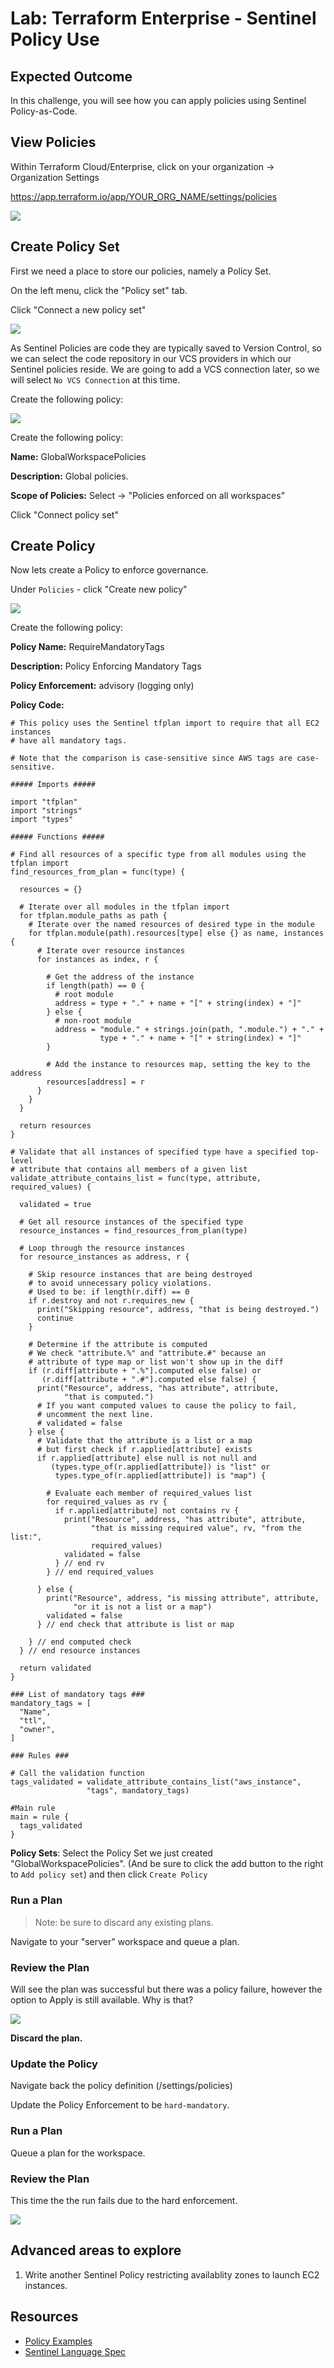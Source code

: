 # Lab: Terraform Enterprise - Sentinel Policy Use

## Expected Outcome

In this challenge, you will see how you can apply policies using Sentinel Policy-as-Code.

## View Policies

Within Terraform Cloud/Enterprise, click on your organization -> Organization Settings

<https://app.terraform.io/app/YOUR_ORG_NAME/settings/policies>

![](img/sentinel-policy-add.png)

## Create Policy Set

First we need a place to store our policies, namely a Policy Set.

On the left menu, click the "Policy set" tab.

Click "Connect a new policy set"

![](img/sentinel-policyset-add-new.png)

As Sentinel Policies are code they are typically saved to Version Control, so we can select the code repository in our VCS providers in which our Sentinel policies reside.  We are going to add a VCS connection later, so we will select `No VCS Connection` at this time. 

Create the following policy:

![](img/sentinel-policyset-add-new-form.png)

Create the following policy:

__Name:__ GlobalWorkspacePolicies

__Description:__ Global policies.

__Scope of Policies:__ Select -> "Policies enforced on all workspaces"

Click "Connect policy set"

## Create Policy

Now lets create a Policy to enforce governance.

Under `Policies` - click "Create new policy"

![](img/sentinel-policy-add-new.png)

Create the following policy:

__Policy Name:__ RequireMandatoryTags

__Description:__ Policy Enforcing Mandatory Tags

__Policy Enforcement:__ advisory (logging only)

__Policy Code:__

```hcl
# This policy uses the Sentinel tfplan import to require that all EC2 instances
# have all mandatory tags.

# Note that the comparison is case-sensitive since AWS tags are case-sensitive.

##### Imports #####

import "tfplan"
import "strings"
import "types"

##### Functions #####

# Find all resources of a specific type from all modules using the tfplan import
find_resources_from_plan = func(type) {

  resources = {}

  # Iterate over all modules in the tfplan import
  for tfplan.module_paths as path {
    # Iterate over the named resources of desired type in the module
    for tfplan.module(path).resources[type] else {} as name, instances {
      # Iterate over resource instances
      for instances as index, r {

        # Get the address of the instance
        if length(path) == 0 {
          # root module
          address = type + "." + name + "[" + string(index) + "]"
        } else {
          # non-root module
          address = "module." + strings.join(path, ".module.") + "." +
                    type + "." + name + "[" + string(index) + "]"
        }

        # Add the instance to resources map, setting the key to the address
        resources[address] = r
      }
    }
  }

  return resources
}

# Validate that all instances of specified type have a specified top-level
# attribute that contains all members of a given list
validate_attribute_contains_list = func(type, attribute, required_values) {

  validated = true

  # Get all resource instances of the specified type
  resource_instances = find_resources_from_plan(type)

  # Loop through the resource instances
  for resource_instances as address, r {

    # Skip resource instances that are being destroyed
    # to avoid unnecessary policy violations.
    # Used to be: if length(r.diff) == 0
    if r.destroy and not r.requires_new {
      print("Skipping resource", address, "that is being destroyed.")
      continue
    }

    # Determine if the attribute is computed
    # We check "attribute.%" and "attribute.#" because an
    # attribute of type map or list won't show up in the diff
    if (r.diff[attribute + ".%"].computed else false) or
       (r.diff[attribute + ".#"].computed else false) {
      print("Resource", address, "has attribute", attribute,
            "that is computed.")
      # If you want computed values to cause the policy to fail,
      # uncomment the next line.
      # validated = false
    } else {
      # Validate that the attribute is a list or a map
      # but first check if r.applied[attribute] exists
      if r.applied[attribute] else null is not null and
         (types.type_of(r.applied[attribute]) is "list" or
          types.type_of(r.applied[attribute]) is "map") {

        # Evaluate each member of required_values list
        for required_values as rv {
          if r.applied[attribute] not contains rv {
            print("Resource", address, "has attribute", attribute,
                  "that is missing required value", rv, "from the list:",
                  required_values)
            validated = false
          } // end rv
        } // end required_values

      } else {
        print("Resource", address, "is missing attribute", attribute,
              "or it is not a list or a map")
        validated = false
      } // end check that attribute is list or map

    } // end computed check
  } // end resource instances

  return validated
}

### List of mandatory tags ###
mandatory_tags = [
  "Name",
  "ttl",
  "owner",
]

### Rules ###

# Call the validation function
tags_validated = validate_attribute_contains_list("aws_instance",
                 "tags", mandatory_tags)

#Main rule
main = rule {
  tags_validated
}
```

__Policy Sets__: Select the Policy Set we just created "GlobalWorkspacePolicies". (And be sure to click the add button to the right to `Add policy set`) and then click `Create Policy`

### Run a Plan

> Note: be sure to discard any existing plans.

Navigate to your "server" workspace and queue a plan.

### Review the Plan

Will see the plan was successful but there was a policy failure, however the option to Apply is still available. Why is that?

![](img/sentinel-advisory.png)

**Discard the plan.**

### Update the Policy

Navigate back the policy definition (/settings/policies)

Update the Policy Enforcement to be `hard-mandatory`.

### Run a Plan

Queue a plan for the workspace.

### Review the Plan

This time the the run fails due to the hard enforcement.

![](img/tfe-policy-fail.png)

## Advanced areas to explore

1. Write another Sentinel Policy restricting availablity zones to launch EC2 instances.

## Resources

- [Policy Examples](https://github.com/hashicorp/terraform-guides/tree/master/governance/second-generation)
- [Sentinel Language Spec](https://docs.hashicorp.com/sentinel/language/spec)
